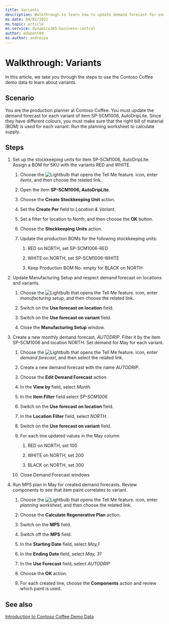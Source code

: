 ```yaml
---
title: Variants
description: Walkthrough to learn how to update demand forecast for each variant of a product in Business Central.
ms.date: 04/01/2022
ms.topic: article
ms.service: dynamics365-business-central
author: edupont04
ms.author: andreipa
---
```


# Walkthrough: Variants

In this article, we take you through the steps to use the Contoso Coffee demo data to learn about variants.

## Scenario

You are the production planner at Contoso Coffee. You must update the demand forecast for each variant of item SP-SCM1006, AutoDripLite. Since they have different colours, you must make sure that the right bill of material (BOM) is used for each variant. Run the planning worksheet to calculate supply.  

## Steps

1. Set up the stockkeeping units for item SP-SCM1006, AutoDripLite. Assign a BOM for SKU with the variants RED and WHITE.

    1. Choose the ![Lightbulb that opens the Tell Me feature.](../../media/ui-search/search_small.png "Tell me what you want to do") icon, enter *items*, and then choose the related link.  

    2. Open the item **SP-SCM1006, AutoDripLite**.

    3. Choose the **Create Stockkeeping Unit** action.  

    4. Set the **Create Per** field to *Location & Variant*.

    5. Set a filter for location to *North*, and then choose the **OK** button.

    6. Choose the **Stockkeeping Units** action.  

    7. Update the production BOMs for the following stockkeeping units:

        1. RED on NORTH, set SP-SCM1006-RED  

        2. WHITE on NORTH, set SP-SCM1006-WHITE  

        3. Keep Production BOM No. empty for BLACK on NORTH  

2. Update Manufacturing Setup and respect demand forecast on locations and variants.  

    1. Choose the ![Lightbulb that opens the Tell Me feature.](../../media/ui-search/search_small.png "Tell me what you want to do") icon, enter *manufacturing setup*, and then choose the related link.  

    2. Switch on the **Use forecast on location** field.

    3. Switch on the **Use forecast on variant** field.

    4. Close the **Manufacturing Setup** window.

3. Create a new monthly demand forecast, *AUTODRIP*. Filter it by the item SP-SCM1006 and location NORTH. Set demand for May for each variant. 

    1. Choose the ![Lightbulb that opens the Tell Me feature.](../../media/ui-search/search_small.png "Tell me what you want to do") icon, enter *demand forecast*, and then select the related link.

    2. Create a new demand forecast with the name *AUTODRIP*.

    3. Choose the **Edit Demand Forecast** action.

    4. In the **View by** field, select *Month*.

    5. In the **Item Filter** field select *SP-SCM1006*

    6. Switch on the **Use forecast on location** field.

    7. In the **Location Filter** field, select *NORTH*.

    8. Switch on the **Use forecast on variant** field.

    9. For each line updated values in the May column

        1. RED on NORTH, set 100

        2. WHITE on NORTH, set 200

        3. BLACK on NORTH, set 300

    10. Close Demand Forecast windows

4. Run MPS plan in May for created demand forecasts. Review components to see that item paint correlates to variant.

    1. Choose the ![Lightbulb that opens the Tell Me feature.](../../media/ui-search/search_small.png "Tell me what you want to do") icon, enter *planning worksheet*, and then choose the related link.

    2. Choose the **Calculate Regenerative Plan** action.

    3. Switch on the **MPS** field.

    4. Switch off the **MPS** field.

    5. In the **Starting Date** field, select *May,1*

    6. In the **Ending Date** field, select *May, 31*

    7. In the **Use Forecast** field, select *AUTODRIP*

    8. Choose the **OK** action.

    9. For each created line, choose the **Components** action and review which paint is used.  

## See also 

[Introduction to Contoso Coffee Demo Data](../contoso-coffee-intro.md)  
